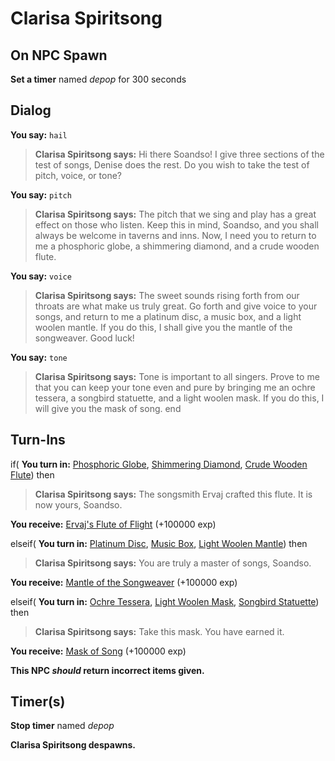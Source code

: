 # Clarisa Spiritsong
## On NPC Spawn

**Set a timer** named *depop* for 300 seconds
## Dialog

**You say:** `hail`



>**Clarisa Spiritsong says:** Hi there Soandso! I give three sections of the test of songs, Denise does the rest. Do you wish to take the test of pitch, voice, or tone?

**You say:** `pitch`




>**Clarisa Spiritsong says:** The pitch that we sing and play has a great effect on those who listen.  Keep this in mind, Soandso, and you shall always be welcome in taverns and inns.  Now, I need you to return to me a phosphoric globe, a shimmering diamond, and a crude wooden flute.

**You say:** `voice`




>**Clarisa Spiritsong says:** The sweet sounds rising forth from our throats are what make us truly great.  Go forth and give voice to your songs, and return to me a platinum disc, a music box, and a light woolen mantle.  If you do this, I shall give you the mantle of the songweaver.  Good luck!

**You say:** `tone`




>**Clarisa Spiritsong says:** Tone is important to all singers.  Prove to me that you can keep your tone even and pure by bringing me an ochre tessera, a songbird statuette, and a light woolen mask.  If you do this, I will give you the mask of song.
end

## Turn-Ins



if( **You turn in:** [Phosphoric Globe](/item/20947), [Shimmering Diamond](/item/20824), [Crude Wooden Flute](/item/20825)) then 



>**Clarisa Spiritsong says:** The songsmith Ervaj crafted this flute. It is now yours, Soandso.


 **You receive:**  [Ervaj's Flute of Flight](/item/27722) (+100000 exp)

elseif( **You turn in:** [Platinum Disc](/item/20940), [Music Box](/item/20822), [Light Woolen Mantle](/item/20823)) then 


>**Clarisa Spiritsong says:** You are truly a master of songs, Soandso.


 **You receive:**  [Mantle of the Songweaver](/item/27721) (+100000 exp)

elseif( **You turn in:** [Ochre Tessera](/item/20933), [Light Woolen Mask](/item/20821), [Songbird Statuette](/item/20820)) then 


>**Clarisa Spiritsong says:** Take this mask. You have earned it.


 **You receive:**  [Mask of Song](/item/27720) (+100000 exp)

**This NPC *should* return incorrect items given.**

## Timer(s)

**Stop timer** named *depop*

**Clarisa Spiritsong despawns.**




